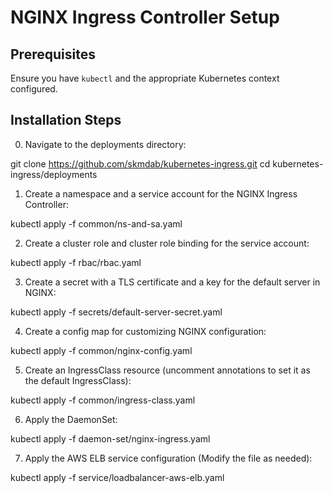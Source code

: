 # NGINX Ingress Controller Setup

## Prerequisites
Ensure you have `kubectl` and the appropriate Kubernetes context configured.

## Installation Steps

0. Navigate to the deployments directory:

git clone https://github.com/skmdab/kubernetes-ingress.git
cd kubernetes-ingress/deployments

1. Create a namespace and a service account for the NGINX Ingress Controller:

kubectl apply -f common/ns-and-sa.yaml

2. Create a cluster role and cluster role binding for the service account:

kubectl apply -f rbac/rbac.yaml

3. Create a secret with a TLS certificate and a key for the default server in NGINX:

kubectl apply -f secrets/default-server-secret.yaml

4. Create a config map for customizing NGINX configuration:

kubectl apply -f common/nginx-config.yaml

5. Create an IngressClass resource (uncomment annotations to set it as the default IngressClass):

kubectl apply -f common/ingress-class.yaml

6. Apply the DaemonSet:

kubectl apply -f daemon-set/nginx-ingress.yaml

7. Apply the AWS ELB service configuration (Modify the file as needed):

kubectl apply -f service/loadbalancer-aws-elb.yaml




